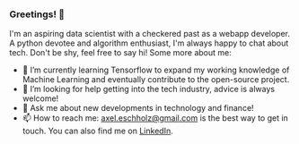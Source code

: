 ### Greetings! 👋
I'm an aspiring data scientist with a checkered past as a webapp developer. A python devotee and algorithm enthusiast, I'm always happy to chat about tech. Don't be shy, feel free to say hi!
Some more about me:
- 🌱 I’m currently learning Tensorflow to expand my working knowledge of Machine Learning and eventually contribute to the open-source project.
- 🤔 I’m looking for help getting into the tech industry, advice is always welcome!
- 💬 Ask me about new developments in technology and finance!
- 📫 How to reach me: axel.eschholz@gmail.com is the best way to get in touch. You can also find me on [LinkedIn](https://www.linkedin.com/in/axel-eschholz-b6278a1a8/).


